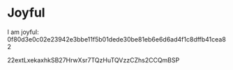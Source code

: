 # Joyful

I am joyful: 0f80d3e0c02e23942e3bbe11f5b01dede30be81eb6e6d6ad4f1c8dffb41cea82


22extLxekaxhkSB27HrwXsr7TQzHuTQVzzCZhs2CCQmBSP